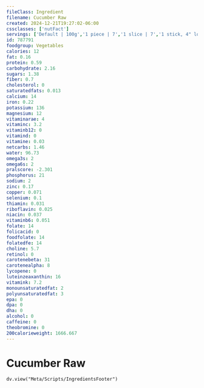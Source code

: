 ```yaml
---
fileClass: Ingredient
filename: Cucumber Raw
created: 2024-12-21T19:27:02-06:00
cssclasses: ['nutFact']
servings: ['Default | 100g','1 piece | 7','1 slice | 7','1 stick, 4" long | 9','1 small (6-3/8" long) | 158','1 medium (7" long) | 201','1 large (8-1/4" long) | 280','1 cup, sliced | 119','1 oz, raw, yields | 24','1 cup, unpared, chopped | 142']
id: 787791
foodgroup: Vegetables
calories: 12
fat: 0.16
protein: 0.59
carbohydrate: 2.16
sugars: 1.38
fiber: 0.7
cholesterol: 0
saturatedfats: 0.013
calcium: 14
iron: 0.22
potassium: 136
magnesium: 12
vitaminarae: 4
vitaminc: 3.2
vitaminb12: 0
vitamind: 0
vitamine: 0.03
netcarbs: 1.46
water: 96.73
omega3s: 2
omega6s: 2
pralscore: -2.301
phosphorus: 21
sodium: 2
zinc: 0.17
copper: 0.071
selenium: 0.1
thiamin: 0.031
riboflavin: 0.025
niacin: 0.037
vitaminb6: 0.051
folate: 14
folicacid: 0
foodfolate: 14
folatedfe: 14
choline: 5.7
retinol: 0
carotenebeta: 31
carotenealpha: 8
lycopene: 0
luteinzeaxanthin: 16
vitamink: 7.2
monounsaturatedfat: 2
polyunsaturatedfat: 3
epa: 0
dpa: 0
dha: 0
alcohol: 0
caffeine: 0
theobromine: 0
200calorieweight: 1666.667
---
```


# Cucumber Raw

```dataviewjs
dv.view("Meta/Scripts/IngredientsFooter")
```